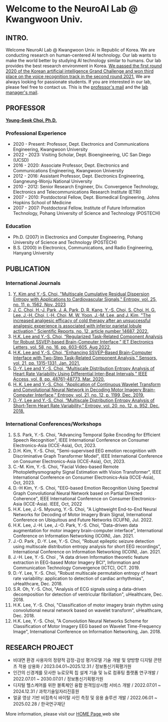 # Welcome to the NeuroAI Lab @ Kwangwoon Univ.

## INTRO.
Welcome NeuroAI Lab @ Kwangwoon Univ. in Republic of Korea. We are conducting research on human-centered AI technology. Our lab wants to make the world better by studying AI technology similar to humans. Our lab provides the best research environment in Korea. <a href = "https://www.kw.ac.kr/ko/life/newsletter.jsp?BoardMode=view&DUID=34954" target = "_blank"> We passed the first round 2020 of the Korean artificial intelligence Grand Challenge and won third place on the voice recognition track in the second round 2021.</a> We are always looking for passionate students. If you are interested in our lab, please feel free to contact us. This is the <a href = "yschoi@kw.ac.kr" target = "_blank">professor's mail</a> and the <a href = "swslooser@gmail.com" target = "_blank">lab manager's mail</a>.

## PROFESSOR

<a href = "https://sites.google.com/view/neuroailab/members/professor" target = "_blank"> <b>Young-Seok Choi, Ph.D. </b></a>

### Professional Experience
- 2020 - Present:  Professor, Dept. Electronics and Communications Engineering, Kwangwoon University
- 2022 - 2023: Visiting Scholar, Dept. Bioengineering, UC San Diego (UCSD)
- 2016 - 2020: Associate Professor, Dept. Electronics and Communications Engineering, Kwangwoon University
- 2012 - 2016: Assistant Professor, Dept. Electronics Engineering, Gangneung-Wonju National University
- 2010 - 2012:  Senior Research Engineer, Div. Convergence Technology, Electronics and Telecommunications Research Institute (ETRI)
- 2007 - 2010:  Postdoctoral Fellow, Dept. Biomedical Engineering, Johns Hopkins School of Medicine
- 2007 - 2007:  Postdoctoral Fellow, Institute of Future Information Technology, Pohang University of Science and Technology (POSTECH)

### Education
- Ph.D. (2007) in Electronics and Computer Engineering, Pohang University of Science and Technology (POSTECH)
- B.S. (2000) in Electronics, Communications, and Radio Engineering, Hanyang University

## PUBLICATION
### International Journals
1. <a href = "https://www.mdpi.com/1099-4300/25/11/1562" target = "_blank">Y. Kim and Y.-S. Choi, "Multiscale Cumulative Residual Dispersion Entropy with Applications to Cardiovascular Signals," Entropy, vol. 25, no. 11, p. 1562, Nov. 2023 </a>
2. <a href = "https://www.nature.com/articles/s41598-022-18181-0" target = "_blank"> J. C. Choi, H.-J. Park, J. A. Park, D. R. Kang, Y.-S. Choi, S. Choi, H. G. Lee, J.-H. Choi, I.-H. Choi, M. W. Yoon, J.-M. Lee, and J. Kim, "The increased analgesic efficacy of cold therapy after an unsuccessful analgesic experience is associated with inferior parietal lobule activation," Scientific Reports, no. 12, article number 14687, 2022.</a>
3. <a href = "https://ietresearch.onlinelibrary.wiley.com/doi/full/10.1049/ell2.12540" target = "_blank"> H.K. Lee and Y.-S. Choi, “Regularized Task-Related Component Analysis for Robust SSVEP-based Brain-Computer Interface,” IET Electronics Letters, vol. 58, no. 16, pp. 603-605, Aug 2022.</a>
4. <a href = "https://www.mdpi.com/1424-8220/21/4/1315" target = "_blank"> H.K. Lee and Y.-S. Choi, “Enhancing SSVEP-Based Brain-Computer Interface with Two-Step Task-Related Component Analysis,” Sensors, vol. 21, pp. 1315-1331, Jan. 2021.</a>
5. <a href = "https://ieeexplore.ieee.org/document/9026972?source=authoralert" target = "_blank"> D.-Y. Lee and Y.-S. Choi, “Multiscale Distribution Entropy Analysis of Heart Rate Variability Using Differential Inter-Beat Intervals,” IEEE Access, vol. 8, pp. 48761-48773, Mar. 2020. </a>
6. <a href = "https://www.mdpi.com/1099-4300/21/12/1199" target = "_blank">H. K. Lee and Y.-S. Choi, “Application of Continuous Wavelet Transform and Convolutional Neural Network in Decoding Motor Imagery Brain-Computer  Interface,” Entropy, vol. 21, no. 12, p. 1199, Dec. 2019. </a> 
7. <a href = "https://www.mdpi.com/1099-4300/20/12/952" target = "_blank"> D.-Y. Lee and Y.-S. Choi, “Multiscale Distribution Entropy Analysis of Short-Term Heart Rate Variability,” Entropy, vol. 20, no. 12, p. 952, Dec. 2018. </a>

### International Conferences/Workshops
1. S.S. Park, Y.-S. Choi, "Advancing Temporal Spike Encoding for Efficient Speech Recognition", IEEE International Conference on Consumer Electronics-Asia (ICCE-Asia), Oct, 2023.
2. D.H. Kim, Y.-S. Choi, "Semi-supervised EEG emotion recognition with Discriminative Graph Transformer Model", IEEE International Conference on Consumer Electronics-Asia (ICCE-Asia), Oct, 2023.
3. C.-M. Kim, Y.-S. Choi, "Facial Video-based Remote Photoplethysmography Signal Estimation with Vision Transformer", IEEE International Conference on Consumer Electronics-Asia (ICCE-Asia), Oct, 2023.
4.  D.-H Kim, Y.-S. Choi, "EEG-based Emotion Recognition Using Spectral Graph Convolutional Neural Network based on Partial Directed Coherence", IEEE International Conference on Consumer Electronics-Asia (ICCE-Asia). IEEE, Oct, 2022
5. H.K. Lee, J.-S. Myoung, Y.-S. Choi, "A Lightweight End-to-End Neural Networks for Decoding of Motor Imagery Brain Signal, International Conference on Ubiquitous and Future Networks (ICUFN), Jul. 2022.
6. H.K. Lee, J.-H. Lee, J.-O. Park, Y.-S. Choi, "Data-driven data augmentation for motor imagery brain-computer interface", International Conference on Information Networking (ICOIN), Jan. 2021.
7. J.-O. Park , D.-Y. Lee, Y.-S. Choi, "Robust epileptic seizure detection using multiscale distribution entropy analysis for short EEG recordings", International Conference on Information Networking (ICOIN), Jan. 2021.
8. J.-H. Lee, Y.-S. Choi , "A data driven Information theoretic feature extraction in EEG-based Motor Imagery BCI", Information and Communication Technology Convergence (ICTC), OCT. 2019.
9. D.-Y. Lee, Y.-S. Choi, "Robust multiscale permutation entropy of heart rate variability: application to detection of cardiac arrhythmias", uHealthcare, Dec. 2018.
10. S.R. Oh, Y.-S. Choi, "Analysis of ECG signals using a data-driven decomposition for detection of ventricular fibrillation", uHealthcare, Dec. 2018.
11. H.K. Lee, Y.-S. Choi, "Classification of motor imagery brain rhythm using convolutional neural network based on wavelet transform", uHealthcare, Dec. 2018.
12. H.K. Lee, Y.-S. Choi, "A Convolution Neural Networks Scheme for Classification of Motor Imagery EEG based on Wavelet Time-Frequency Image", International Conference on Information Networking, Jan. 2018.

## RESEARCH PROJECT
- 비대면 환경 사용자의 정량적 감정-감성 평가모델 기술 개발 및 양방향 디지털 콘텐츠 적용 상용화 / 2023.04.01~2025.12.31 / 정보통신기획평가원
- 인간의 신경계를 모사한 뉴로모픽 칩 설계 기술 및 뉴로 컴퓨팅 플랫폼 연구개발 / 2022.07.01 ~ 2030.07.01 / 정보통신기획평가원
- 디지털 헬스케어를 위한 블록체인 융합 원격임상시험 서비스 개발 / 2022.07.01 ~ 2024.12.31 / 과학기술일자리진흥원
- 얼굴 영상 기반 비접촉식 바이탈 사인  측정 및 응용 솔루션 개발 / 2022.06.01 ~ 2025.02.28 / 한국연구재단

More information, please visit our <a href = "https://sites.google.com/view/neuroailab/home"> HOME Page </a> web site
